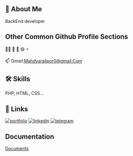 
## 🚀 About Me
BackEnd developer


## Other Common Github Profile Sections
🚫🐊 🧠 🤔  😄 ⚡️

📫 Gmail:Mahdyaralipor0@gmail.Com 


## 🛠 Skills
PHP, HTML, CSS...


## 🔗 Links
[![portfolio](https://img.shields.io/badge/my_portfolio-000?style=for-the-badge&logo=ko-fi&logoColor=white)](https://katherineoelsner.com/)
[![linkedin](https://img.shields.io/badge/linkedin-0A66C2?style=for-the-badge&logo=linkedin&logoColor=white)](https://www.linkedin.com/)
[![telegram](https://img.shields.io/badge/twitter-1DA1F2?style=for-the-badge&logo=twitter&logoColor=white)](https://telegram.com/)


## Documentation

[Documents](https://linktodocumentation)
